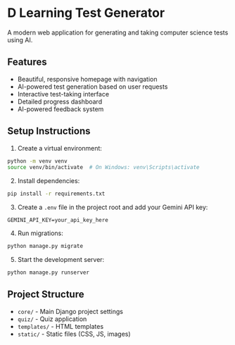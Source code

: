 # D Learning Test Generator

A modern web application for generating and taking computer science tests using AI.

## Features

- Beautiful, responsive homepage with navigation
- AI-powered test generation based on user requests
- Interactive test-taking interface
- Detailed progress dashboard
- AI-powered feedback system

## Setup Instructions

1. Create a virtual environment:
```bash
python -m venv venv
source venv/bin/activate  # On Windows: venv\Scripts\activate
```

2. Install dependencies:
```bash
pip install -r requirements.txt
```

3. Create a `.env` file in the project root and add your Gemini API key:
```
GEMINI_API_KEY=your_api_key_here
```

4. Run migrations:
```bash
python manage.py migrate
```

5. Start the development server:
```bash
python manage.py runserver
```

## Project Structure

- `core/` - Main Django project settings
- `quiz/` - Quiz application
- `templates/` - HTML templates
- `static/` - Static files (CSS, JS, images) 
